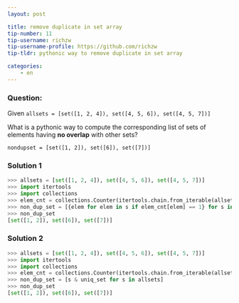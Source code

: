 ```yaml
---
layout: post

title: remove duplicate in set array
tip-number: 11
tip-username: richzw
tip-username-profile: https://github.com/richzw
tip-tldr: pythonic way to remove duplicate in set array

categories:
    - en
---
```


### Question:

Given `allsets = [set([1, 2, 4]), set([4, 5, 6]), set([4, 5, 7])]`

What is a pythonic way to compute the corresponding list of sets of elements having **no overlap** with other sets?

`nondupset = [set([1, 2]), set([6]), set([7])]`

### Solution 1

```python
>>> allsets = [set([1, 2, 4]), set([4, 5, 6]), set([4, 5, 7])]
>>> import itertools
>>> import collections
>>> elem_cnt = collections.Counter(itertools.chain.from_iterable(allsets))
>>> non_dup_set = [{elem for elem in s if elem_cnt[elem] == 1} for s in allsets]
>>> non_dup_set
[set([1, 2]), set([6]), set([7])]
```

### Solution 2

```python
>>> allsets = [set([1, 2, 4]), set([4, 5, 6]), set([4, 5, 7])]
>>> import itertools
>>> import collections
>>> elem_cnt = collections.Counter(itertools.chain.from_iterable(allsets))
>>> non_dup_set = [s & uniq_set for s in allsets]
>>> non_dup_set
[set([1, 2]), set([6]), set([7])]
```
